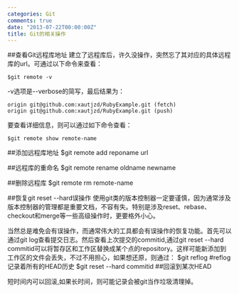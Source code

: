 ```yaml
---
categories: Git
comments: true
date: "2013-07-22T00:00:00Z"
title: Git的相关操作
---
```


##查看Git远程库地址
建立了远程库后，许久没操作，突然忘了其对应的具体远程库的url。可通过以下命令来查看：

    $git remote -v

-v选项是--verbose的简写，最后结果为：

    origin git@github.com:xautjzd/RubyExample.git (fetch)  
    origin git@github.com:xautjzd/RubyExample.git (push)

要查看详细信息，则可以通过如下命令查看：

    $git remote show remote-name

##添加远程库地址
    $git remote add reponame url

##远程库的重命名
    $git remote rename oldname newname

<!--more-->

##删除远程库
    $git remote rm remote-name

##恢复git reset --hard误操作
使用git类的版本控制器一定要谨慎，因为通常涉及版本控制器的管理都是重要文档，不容有失。特别是涉及reset、rebase、checkout和merge等一些高级操作时，更要格外小心。

当然总是难免会有误操作，而通常伟大的工具都会有误操作的恢复功能。首先可以通过git log查看提交日志。然后查看上次提交的commitid,通过git reset --hard commitid可以将暂存区和工作区替换成某个点的repository。这样可能新添加到工作区的文件会丢失，不过不用担心，如果想还原，则通过：
    $git reflog     #reflog记录着所有的HEAD历史
    $git reset --hard commitid   ##回滚到某次HEAD

短时间内可以回滚,如果长时间，则可能记录会被git当作垃圾清理掉。
